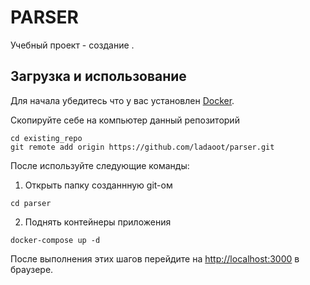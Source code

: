 # PARSER

Учебный проект - создание .

## Загрузка и использование

Для начала убедитесь что у вас установлен [Docker](https://docs.docker.com/engine/install/).

Скопируйте себе на компьютер данный репозиторий

```
cd existing_repo
git remote add origin https://github.com/ladaoot/parser.git
```
После используйте следующие команды:

1. Открыть папку созданнную git-ом
```
cd parser
```
2. Поднять контейнеры приложения
```
docker-compose up -d
```

После выполнения этих шагов перейдите на [http://localhost:3000](http://localhost:3000) в браузере.
